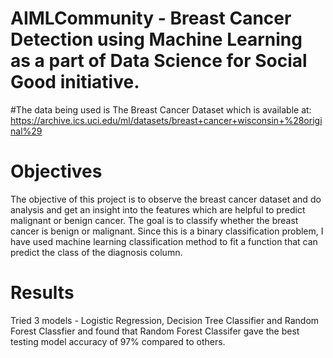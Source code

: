 # AIMLCommunity - Breast Cancer Detection using Machine Learning as a part of Data Science for Social Good initiative.

#The data being used is The Breast Cancer Dataset which is available at: https://archive.ics.uci.edu/ml/datasets/breast+cancer+wisconsin+%28original%29

# Objectives
The objective of this project is to observe the breast cancer dataset and do analysis and get an insight into the features which are helpful to predict malignant or benign cancer.  The goal is to classify whether the breast cancer is benign or malignant. Since this is a binary classification problem, I  have used machine learning classification method to fit a function that can predict the class of the diagnosis column.

# Results
Tried 3 models - Logistic Regression, Decision Tree Classifier and Random Forest Classfier and found that Random Forest Classifer gave  the best testing model accuracy of 97% compared to others.
